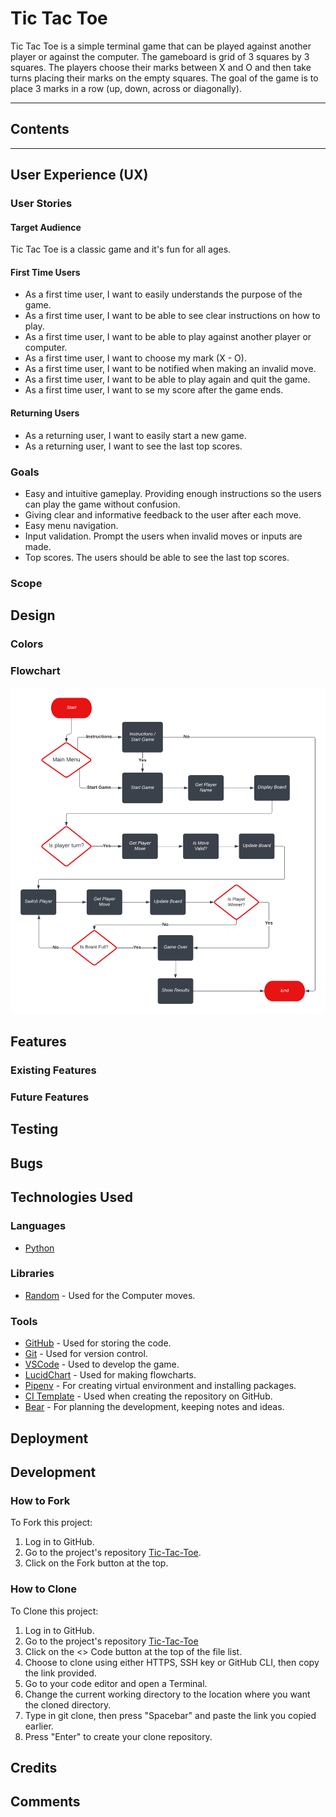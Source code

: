 # Tic Tac Toe

Tic Tac Toe is a simple terminal game that can be played against another player or against the computer. The gameboard is grid of 3 squares by 3 squares. The players choose their marks between X and O and then take turns placing their marks on the empty squares. The goal of the game is to place 3 marks in a row (up, down, across or diagonally).

---

## Contents

---

## User Experience (UX)

### User Stories

#### Target Audience

Tic Tac Toe is a classic game and it's fun for all ages.

#### First Time Users

- As a first time user, I want to easily understands the purpose of the game.
- As a first time user, I want to be able to see clear instructions on how to play.
- As a first time user, I want to be able to play against another player or computer.
- As a first time user, I want to choose my mark (X - O).
- As a first time user, I want to be notified when making an invalid move.
- As a first time user, I want to be able to play again and quit the game.
- As a first time user, I want to se my score after the game ends.

#### Returning Users

- As a returning user, I want to easily start a new game.
- As a returning user, I want to see the last top scores.

### Goals

- Easy and intuitive gameplay. Providing enough instructions so the users can play the game without confusion.
- Giving clear and informative feedback to the user after each move.
- Easy menu navigation.
- Input validation. Prompt the users when invalid moves or inputs are made.
- Top scores. The users should be able to see the last top scores.

### Scope

## Design

### Colors

### Flowchart

![Logic Flowchart](docs/flowchart.png)

## Features

### Existing Features

### Future Features

## Testing

## Bugs

## Technologies Used

### Languages

- [Python](https://www.python.org)

### Libraries

- [Random](https://docs.python.org/3/library/random.html?highlight=random#module-random) - Used for the Computer moves.

### Tools

- [GitHub](https://github.com) - Used for storing the code.
- [Git](https://git-scm.com) - Used for version control.
- [VSCode](https://code.visualstudio.com) - Used to develop the game.
- [LucidChart](https://www.lucidchart.com/pages/) - Used for making flowcharts.
- [Pipenv](https://docs.python-guide.org/dev/virtualenvs/) - For creating virtual environment and installing packages.
- [CI Template](https://github.com/Code-Institute-Org/p3-template) - Used when creating the repository on GitHub.
- [Bear](https://bear.app) - For planning the development, keeping notes and ideas.

## Deployment

## Development

### How to Fork

To Fork this project:

1. Log in to GitHub.
2. Go to the project's repository [Tic-Tac-Toe](https://github.com/SorinPan/tic-tac-toe/tree/main).
3. Click on the Fork button at the top.

### How to Clone

To Clone this project:

1. Log in to GitHub.
2. Go to the project's repository [Tic-Tac-Toe](https://github.com/SorinPan/tic-tac-toe/tree/main)
3. Click on the <> Code button at the top of the file list.
4. Choose to clone using either HTTPS, SSH key or GitHub CLI, then copy the link provided.
5. Go to your code editor and open a Terminal.
6. Change the current working directory to the location where you want the cloned directory.
7. Type in git clone, then press "Spacebar" and paste the link you copied earlier.
8. Press "Enter" to create your clone repository.

## Credits

## Comments
